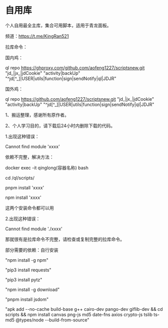 # 自用库
个人自用最全主库，集合可用脚本，适用于青龙面板。

频道：https://t.me/KingRan521

拉库命令：

国内鸡：

ql repo https://ghproxy.com/github.com/aofeng1227/scriptsnew.git "jd_|jx_|jdCookie" "activity|backUp" "^jd[^_]|USER|utils|function|sign|sendNotify|ql|JDJR"

国外鸡：

ql repo https://github.com/aofeng1227/scriptsnew.git "jd_|jx_|jdCookie" "activity|backUp" "^jd[^_]|USER|utils|function|sign|sendNotify|ql|JDJR"


1、搬运整理，感谢所有原作者。

2、个人学习目的，请下载后24小时内删除下载的代码。


1.出现这种错误：

Cannot find module 'xxxx'

依赖不完整，解决方法：

docker exec -it qinglong(容器名称) bash

cd /ql/scripts/

pnpm install 'xxxx'

npm install 'xxxx'

这两个安装命令都可以用

2.出现这种错误：

Cannot find module './xxxx'

那就很有是拉库命令不完整，请检查或复制完整的拉库命令。

部分需要的依赖：自行安装

"npm install -g npm"

"pip3 install requests"

"pip3 install pytz"

"npm install -g download"

"pnpm install jsdom"

"apk add --no-cache build-base g++ cairo-dev pango-dev giflib-dev && cd scripts && npm install canvas png-js md5 date-fns axios crypto-js tslib ts-md5 @types/node --build-from-source"

